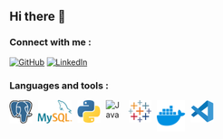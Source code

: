 ## Hi there 👋

<!--
**ninanina19/ninanina19** is a ✨ _special_ ✨ repository because its `README.md` (this file) appears on your GitHub profile.

Here are some ideas to get you started:

- 🔭 I’m currently working on ...
- 🌱 I’m currently learning ...
- 👯 I’m looking to collaborate on ...
- 🤔 I’m looking for help with ...
- 💬 Ask me about ...
- 📫 How to reach me: ...
- 😄 Pronouns: ...
- ⚡ Fun fact: ...
-->

### Connect with me : 
[![GitHub](https://img.shields.io/badge/github-%23121011.svg?style=for-the-badge&logo=github&logoColor=white)](https://github.com/ninanina19)
[![LinkedIn](https://img.shields.io/badge/linkedin-%230077B5.svg?style=for-the-badge&logo=linkedin&logoColor=white)](https://www.linkedin.com/in/thahera-yudnina-allim/)
<!-- ![Gmail](https://img.shields.io/badge/Gmail-D14836?style=for-the-badge&logo=gmail&logoColor=white) -->


### Languages and tools :
<a href="https://www.postgresql.org/" target="_blank">
    <img align="left" alt="Java" width="40px" style="padding-right:10px;" src="https://github.com/ninanina19/ninanina19/blob/main/images/postgresql.svg" href="https://www.postgresql.org/" />
</a>

<a href="https://www.mysql.com/downloads/" target="_blank">
    <img align="left" alt="Java" width="60px" style="padding-right:10px;" src="https://github.com/ninanina19/ninanina19/blob/main/images/mysql-logo.svg" />
</a> 

<a href="https://www.python.org/" target="_blank">
    <img align="left" alt="Java" width="40px" style="padding-right:10px;" src="https://github.com/ninanina19/ninanina19/blob/main/images/python-5.svg" />
</a> 

<a href="https://www.microsoft.com/id-id/download/details.aspx?id=58494" target="_blank">
    <img align="left" alt="Java" width="30px" style="padding-right:10px;" src="https://github.com/microsoft/PowerBI-Icons/blob/main/SVG/Power-BI.svg" />
</a> 

<a href="https://public.tableau.com/app/discover" target="_blank">
    <img align="left" alt="Java" width="40px" style="padding-right:10px;" src="https://github.com/ninanina19/ninanina19/blob/main/images/tableau-software.svg" />
</a> 

<a href="https://www.docker.com/" target="_blank">
    <img align="left" alt="Java" width="50px" style="padding-right:10px;" src="https://github.com/ninanina19/ninanina19/blob/main/images/docker-4.svg" />
</a> 

<a href="https://code.visualstudio.com/" target="_blank">
    <img align="left" alt="Java" width="40px" style="padding-right:10px;" src="https://github.com/ninanina19/ninanina19/blob/main/images/visual-studio-code-1.svg" />
</a> 









